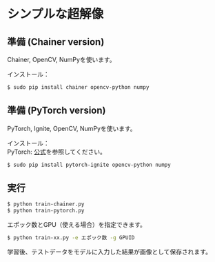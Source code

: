 # シンプルな超解像

## 準備 (Chainer version)
Chainer, OpenCV, NumPyを使います。

インストール：
```bash
$ sudo pip install chainer opencv-python numpy
```

## 準備 (PyTorch version)
PyTorch, Ignite, OpenCV, NumPyを使います。

インストール：  
PyTorch: [公式](https://pytorch.org/get-started/locally/)を参照してください。

```bash
$ sudo pip install pytorch-ignite opencv-python numpy
```

## 実行
```bash
$ python train-chainer.py
$ python train-pytorch.py
```

エポック数とGPU（使える場合）を指定できます。
```bash
$ python train-xx.py -e エポック数 -g GPUID
```

学習後、テストデータをモデルに入力した結果が画像として保存されます。
